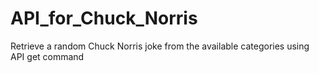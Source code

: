 # API_for_Chuck_Norris
Retrieve a random Chuck Norris joke from the available categories using API get command
